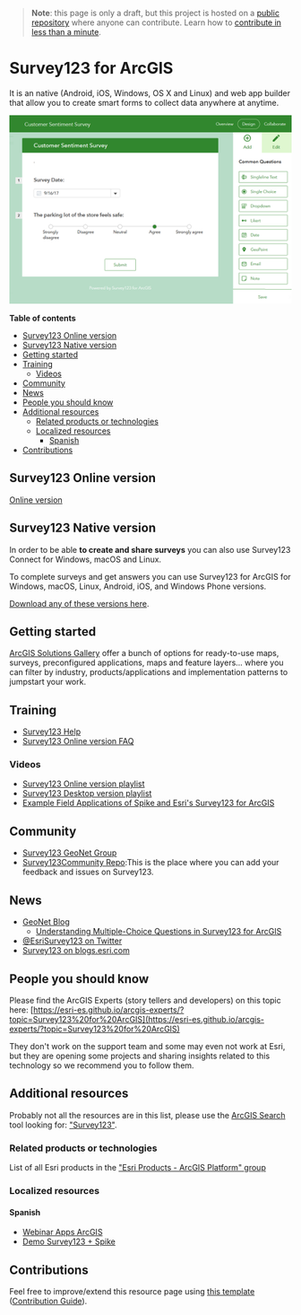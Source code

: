 > **Note**: this page is only a draft, but this project is hosted on a [public repository](https://github.com/hhkaos/awesome-arcgis) where anyone can contribute. Learn how to [contribute in less than a minute](https://github.com/hhkaos/awesome-arcgis/blob/master/CONTRIBUTING.md#contributions).

# Survey123 for ArcGIS

It is an native (Android, iOS, Windows, OS X and Linux) and web app builder that allow you to create smart forms to collect data anywhere at anytime.

![Survey123 for ArcGIS Screenshot](../product-thumbnails/survey123.png)

<!-- START doctoc generated TOC please keep comment here to allow auto update -->
<!-- DON'T EDIT THIS SECTION, INSTEAD RE-RUN doctoc TO UPDATE -->
**Table of contents**

- [Survey123 Online version](#survey123-online-version)
- [Survey123 Native version](#survey123-native-version)
- [Getting started](#getting-started)
- [Training](#training)
  - [Videos](#videos)
- [Community](#community)
- [News](#news)
- [People you should know](#people-you-should-know)
- [Additional resources](#additional-resources)
  - [Related products or technologies](#related-products-or-technologies)
  - [Localized resources](#localized-resources)
    - [Spanish](#spanish)
- [Contributions](#contributions)

<!-- END doctoc generated TOC please keep comment here to allow auto update -->

## Survey123 Online version

[Online version](http://survey123.arcgis.com)

## Survey123 Native version

In order to be able **to create and share surveys** you can also use Survey123 Connect for Windows, macOS and Linux.

To complete surveys and get answers you can use Survey123 for ArcGIS for Windows, macOS, Linux, Android, iOS, and Windows Phone versions.

[Download any of these versions here](http://doc.arcgis.com/en/survey123/download/).

## Getting started

[ArcGIS Solutions Gallery](https://solutions.arcgis.com/gallery/#s=0&md=products-or-applications:Survey123%20for%20ArcGIS) offer a bunch of options for ready-to-use maps, surveys, preconfigured applications, maps and feature layers... where you can filter by industry, products/applications and implementation patterns to jumpstart your work.

## Training

* [Survey123 Help](http://survey123.arcgis.com/help)
* [Survey123 Online version FAQ](http://survey123.arcgis.com/help/faq)

### Videos

* [Survey123 Online version playlist](https://www.youtube.com/watch?v=jfaSlJ6BYr4&list=PLGZUzt4E4O2L7h2PdpL7st93nURZAW58d)
* [Survey123 Desktop version playlist](https://www.youtube.com/playlist?list=PL2hNiIZRjxo9O510LUg4RCcH3rucrQge0)
* [Example Field Applications of Spike and Esri's Survey123 for ArcGIS](https://www.youtube.com/watch?v=CxuHhfrwmrU)

## Community

* [Survey123 GeoNet Group](https://community.esri.com/groups/survey123)
* [Survey123Community Repo](https://github.com/Esri/Survey123Community):This is the place where you can add your feedback and issues on Survey123.

## News

* [GeoNet Blog](https://community.esri.com/groups/survey123/blog)
    * [Understanding Multiple-Choice Questions in Survey123 for ArcGIS](https://community.esri.com/groups/survey123/blog/2017/08/30/understanding-multiple-choice-questions-in-survey123-for-arcgis)
* [@EsriSurvey123 on Twitter](http://twitter.com/esrisurvey123)
* [Survey123 on blogs.esri.com](https://blogs.esri.com/esri/arcgis/tag/survey123/)

## People you should know

Please find the ArcGIS Experts (story tellers and developers) on this topic here: [https://esri-es.github.io/arcgis-experts/?topic=Survey123%20for%20ArcGIS](https://esri-es.github.io/arcgis-experts/?topic=Survey123%20for%20ArcGIS)

They don't work on the support team and some may even not work at Esri,
but they are opening some projects and sharing insights related to this
technology so we recommend you to follow them.

## Additional resources

Probably not all the resources are in this list, please use the [ArcGIS Search](https://esri-es.github.io/arcgis-search/) tool looking for: ["Survey123"](https://esri-es.github.io/arcgis-search/?search="Survey123"&utm_campaign=awesome-list&utm_source=awesome-list&utm_medium=page).

### Related products or technologies

List of all Esri products in the ["Esri Products - ArcGIS Platform" group](https://awesome-arcgis.maps.arcgis.com/home/group.html?id=663480a878724c42aef09a523a8d5139&view=list&start=1&num=20#content)

### Localized resources

#### Spanish

* [Webinar Apps ArcGIS](https://www.youtube.com/watch?v=EGUsNCs2g6c)
* [Demo Survey123 + Spike](https://youtu.be/QH8prq2lrgs?t=11m14s)

## Contributions

Feel free to improve/extend this resource page using [this template](https://github.com/hhkaos/awesome-arcgis/blob/master/templates/PRODUCT_PAGE_TEMPLATE.md) ([Contribution Guide](https://github.com/hhkaos/awesome-arcgis/blob/master/CONTRIBUTING.md)).
